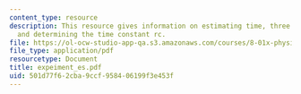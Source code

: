 ```yaml
---
content_type: resource
description: This resource gives information on estimating time, three wire connectors,
  and determining the time constant rc.
file: https://ol-ocw-studio-app-qa.s3.amazonaws.com/courses/8-01x-physics-i-classical-mechanics-with-an-experimental-focus-fall-2002/501d77f62cba9ccf958406199f3e453f_expeiment_es.pdf
file_type: application/pdf
resourcetype: Document
title: expeiment_es.pdf
uid: 501d77f6-2cba-9ccf-9584-06199f3e453f
---
```

